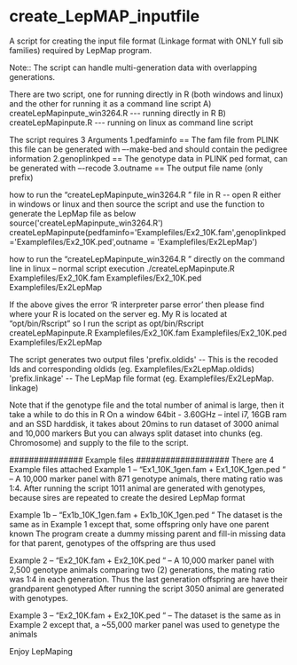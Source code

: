 # create_LepMAP_inputfile
A script for creating the input file format (Linkage format with ONLY full sib families) required by LepMap program.

Note:: The script can handle multi-generation data with overlapping generations.

There are two script, one for running directly in R (both windows and linux) and the other for running it as a command line script 
A)	createLepMapinpute_win3264.R     --- running directly in R
B)	createLepMapinpute.R             --- running on linux as command line script

The script requires 3 Arguments
  1.pedfaminfo     == The fam file from PLINK this file can be generated with –-make-bed and should contain the pedigree information 
  2.genoplinkped   == The genotype data in PLINK ped format, can be generated with –-recode
  3.outname        == The output file name (only prefix)
      

how to run the “createLepMapinpute_win3264.R ” file in R 
-- open R either in windows or linux and then source the script and use the function to generate the LepMap file as below
source('createLepMapinpute_win3264.R')
createLepMapinpute(pedfaminfo='Examplefiles/Ex2_10K.fam',genoplinkped='Examplefiles/Ex2_10K.ped',outname = 'Examplefiles/Ex2LepMap')

how to run the “createLepMapinpute_win3264.R ” directly on the command line in linux – normal script execution
./createLepMapinpute.R Examplefiles/Ex2_10K.fam Examplefiles/Ex2_10K.ped Examplefiles/Ex2LepMap

If the above gives the error ‘R interpreter parse error’ then please find where your R is located on the server eg. My R is located at “opt/bin/Rscript” so I run the script as 
opt/bin/Rscript createLepMapinpute.R Examplefiles/Ex2_10K.fam Examplefiles/Ex2_10K.ped Examplefiles/Ex2LepMap

The script generates two output files 
      'prefix.oldids'   -- This is the recoded Ids and corresponding oldids (eg. Examplefiles/Ex2LepMap.oldids)
      'prefix.linkage'  -- The LepMap file format (eg. Examplefiles/Ex2LepMap. linkage)

Note that if the genotype file and the total number of animal is large, then it take a while to do this in R
On a window 64bit - 3.60GHz – intel i7, 16GB ram and an SSD harddisk, it takes about 20mins to run dataset of 3000 animal and 10,000 markers
But you can always split dataset into chunks (eg. Chromosome) and supply to the file to the script.

############### Example files ###################
There are 4 Example files attached 
 Example 1 – “Ex1_10K_1gen.fam + Ex1_10K_1gen.ped “ – 
A 10,000 marker panel with 871 genotype animals, there mating ratio was 1:4.
After running the script 1011 animal are generated with genotypes, because sires are repeated to create the desired LepMap format

Example 1b – “Ex1b_10K_1gen.fam + Ex1b_10K_1gen.ped “ 
                The dataset is the same as in Example 1 except that, some offspring only have one parent known
                The program create a dummy missing parent and fill-in missing data for that parent, genotypes of the offspring are thus used

Example 2 – “Ex2_10K.fam + Ex2_10K.ped “ – 
A 10,000 marker panel with 2,500 genotype animals comparing two (2) generations, the mating ratio was 1:4 in each generation. Thus the last generation offspring are have their grandparent genotyped 
After running the script 3050 animal are generated with genotypes.


Example 3 – “Ex2_10K.fam + Ex2_10K.ped “ – 
The dataset is the same as in Example 2 except that, a ~55,000 marker panel was used to genetype the animals


Enjoy LepMaping 
